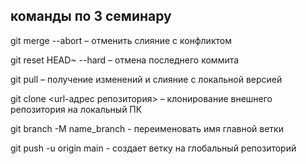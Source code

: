 ## команды по 3 семинару

git merge --abort – отменить слияние с конфликтом

git reset HEAD~ --hard – отмена последнего коммита

git pull – получение изменений и слияние с локальной версией

git clone <url-адрес репозитория> – клонирование внешнего репозитория на  локальный ПК

git branch -M name_branch - переименовать имя главной ветки

git push -u origin main - создает ветку на глобальный репозиторий 